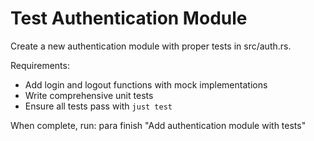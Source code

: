 # Test Authentication Module

Create a new authentication module with proper tests in src/auth.rs. 

Requirements:
- Add login and logout functions with mock implementations
- Write comprehensive unit tests
- Ensure all tests pass with `just test`

When complete, run: para finish "Add authentication module with tests"